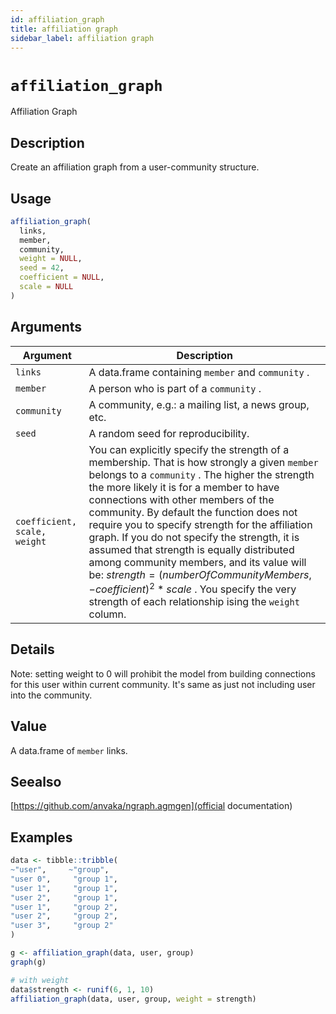 ```yaml
---
id: affiliation_graph
title: affiliation graph
sidebar_label: affiliation graph
---
```


# `affiliation_graph`

Affiliation Graph


## Description

Create an affiliation graph from a user-community structure.


## Usage

```r
affiliation_graph(
  links,
  member,
  community,
  weight = NULL,
  seed = 42,
  coefficient = NULL,
  scale = NULL
)
```


## Arguments

Argument      |Description
------------- |----------------
`links`     |     A data.frame containing `member`  and `community` .
`member`     |     A person who is part of a `community` .
`community`     |     A community, e.g.: a mailing list, a news group, etc.
`seed`     |     A random seed for reproducibility.
`coefficient, scale, weight`     |     You can explicitly specify the strength of a membership. That is how strongly a given `member` belongs to a `community` . The higher the strength the more likely it is for a member to have connections with other members of the community. By default the function does not require you to specify strength for the affiliation graph. If you do not specify the strength, it is assumed that strength is equally distributed among community members, and its value will be: $strength = (numberOfCommunityMembers, -coefficient) ^ 2 * scale$ . You specify the very strength of each relationship ising the `weight`  column.


## Details

Note: setting weight to 0 will prohibit the model from building
 connections for this user within current community. It's same as just not
 including user into the community.


## Value

A data.frame of `member` links.


## Seealso

[https://github.com/anvaka/ngraph.agmgen](official documentation)


## Examples

```r
data <- tibble::tribble(
~"user",     ~"group",
"user 0",     "group 1",
"user 1",     "group 1",
"user 2",     "group 1",
"user 1",     "group 2",
"user 2",     "group 2",
"user 3",     "group 2"
)

g <- affiliation_graph(data, user, group)
graph(g)

# with weight
data$strength <- runif(6, 1, 10)
affiliation_graph(data, user, group, weight = strength)
```


